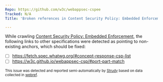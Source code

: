 ```yaml
---
Repo: https://github.com/w3c/webappsec-cspee
Tracked: N/A
Title: 'Broken references in Content Security Policy: Embedded Enforcement'

---
```


While crawling [Content Security Policy: Embedded Enforcement](https://w3c.github.io/webappsec-cspee/), the following links to other specifications were detected as pointing to non-existing anchors, which should be fixed:
* [ ] https://fetch.spec.whatwg.org/#concept-response-csp-list
* [ ] https://w3c.github.io/webappsec-csp/#port-part-match

<sub>This issue was detected and reported semi-automatically by [Strudy](https://github.com/w3c/strudy/) based on data collected in [webref](https://github.com/w3c/webref/).</sub>
